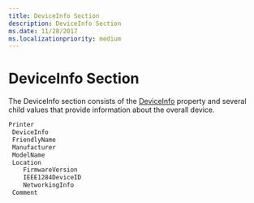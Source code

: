```yaml
---
title: DeviceInfo Section
description: DeviceInfo Section
ms.date: 11/28/2017
ms.localizationpriority: medium
---
```


# DeviceInfo Section


The DeviceInfo section consists of the [DeviceInfo](deviceinfo.md) property and several child values that provide information about the overall device.

```cpp
Printer
 DeviceInfo
 FriendlyName
 Manufacturer
 ModelName
 Location
    FirmwareVersion
    IEEE1284DeviceID
    NetworkingInfo
 Comment
```

 

 





